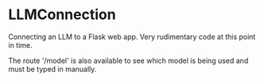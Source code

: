 # LLMConnection

Connecting an LLM to a Flask web app. Very rudimentary code at this point in time.

The route '/model' is also available to see which model is being used and must be typed in manually.
